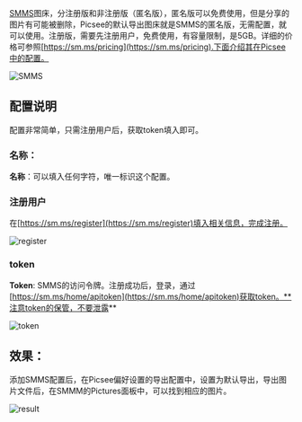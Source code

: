 [SMMS](https://sm.ms)图床，分注册版和非注册版（匿名版），匿名版可以免费使用，但是分享的图片有可能被删除，Picsee的默认导出图床就是SMMS的匿名版，无需配置，就可以使用。注册版，需要先注册用户，免费使用，有容量限制，是5GB。详细的价格可参照[https://sm.ms/pricing](https://sm.ms/pricing).下面介绍其在Picsee中的配置。

![SMMS](https://i.loli.net/2020/11/21/IZSApiMyn5doH61.png)

## 配置说明
配置非常简单，只需注册用户后，获取token填入即可。

### 名称：
**名称**：可以填入任何字符，唯一标识这个配置。

### 注册用户
在[https://sm.ms/register](https://sm.ms/register)填入相关信息，完成注册。

![register](https://i.loli.net/2020/11/21/XEHOwtfFCVlTdQZ.png)

### token
**Token**: SMMS的访问令牌。注册成功后，登录，通过[https://sm.ms/home/apitoken](https://sm.ms/home/apitoken)获取token。**注意token的保管，不要泄露**

![token](https://i.loli.net/2020/11/21/SLrI6TEkAfM7voe.png)

## 效果：
添加SMMS配置后，在Picsee偏好设置的导出配置中，设置为默认导出，导出图片文件后，在SMMM的Pictures面板中，可以找到相应的图片。

![result](https://i.loli.net/2020/11/21/oak9IHxSYEu1y8O.png)

